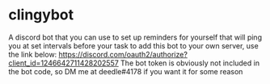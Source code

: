 # clingybot
A discord bot that you can use to set up reminders for yourself that will ping you at set intervals before your task
to add this bot to your own server, use the link below:
https://discord.com/oauth2/authorize?client_id=1246642711428202557
The bot token is obviously not included in the bot code, so DM me at deedle#4178 if you want it for some reason
